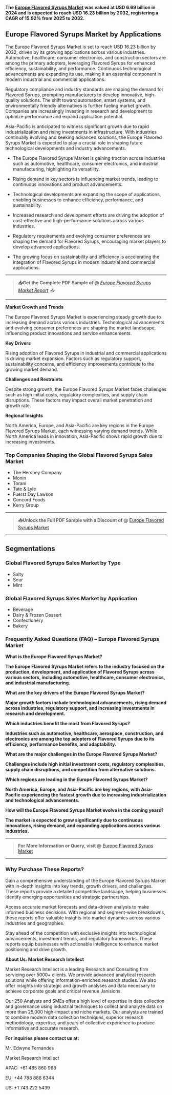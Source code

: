 <p><strong>The <a href="https://www.marketresearchintellect.com/download-sample/?rid=1049435&amp;utm_source=Pulse-April-Europe&amp;utm_medium=852">Europe Flavored Syrups Market</a> was valued at USD 6.69 billion in 2024 and is expected to reach USD 16.23 billion by 2032, registering a CAGR of 15.92% from 2025 to 2032.</strong></p><h2>Europe Flavored Syrups Market by Applications&nbsp;</h2><p><p>The Europe Flavored Syrups Market is set to reach USD 16.23 billion by 2032, driven by its growing applications across various industries. Automotive, healthcare, consumer electronics, and construction sectors are among the primary adopters, leveraging Flavored Syrups for enhanced efficiency, sustainability, and performance. Continuous technological advancements are expanding its use, making it an essential component in modern industrial and commercial applications.</p><p>Regulatory compliance and industry standards are shaping the demand for Flavored Syrups, prompting manufacturers to develop innovative, high-quality solutions. The shift toward automation, smart systems, and environmentally friendly alternatives is further fueling market growth. Companies are increasingly investing in research and development to optimize performance and expand application potential.</p><p>Asia-Pacific is anticipated to witness significant growth due to rapid industrialization and rising investments in infrastructure. With industries continually evolving and seeking advanced solutions, the Europe Flavored Syrups Market is expected to play a crucial role in shaping future technological developments and industry advancements.</p></p><ul><li><p>The Europe Flavored Syrups Market is gaining traction across industries such as automotive, healthcare, consumer electronics, and industrial manufacturing, highlighting its versatility.</p></li><li><p>Rising demand in key sectors is influencing market trends, leading to continuous innovations and product advancements.</p></li><li><p>Technological developments are expanding the scope of applications, enabling businesses to enhance efficiency, performance, and sustainability.</p></li><li><p>Increased research and development efforts are driving the adoption of cost-effective and high-performance solutions across various industries.</p></li><li><p>Regulatory requirements and evolving consumer preferences are shaping the demand for Flavored Syrups, encouraging market players to develop advanced applications.</p></li><li><p>The growing focus on sustainability and efficiency is accelerating the integration of Flavored Syrups in modern industrial and commercial applications.</p></li></ul><hr /><blockquote><p><strong><span class="font-[700]">📥Get the Complete PDF Sample of @ </span></strong><em><span class="font-[700]"><a href="https://www.marketresearchintellect.com/download-sample/?rid=1049435&amp;utm_source=Pulse-April-Europe&amp;utm_medium=852" target="_blank" data-tracking-control-name="article-ssr-frontend-pulse_little-text-block" data-tracking-will-navigate="" data-test-link="">Europe Flavored Syrups Market Report</a>&nbsp;📥</span></em></p></blockquote><hr /><p class="" data-start="77" data-end="360"><strong data-start="77" data-end="105">Market Growth and Trends</strong></p><p class="" data-start="77" data-end="360">The Europe Flavored Syrups Market is experiencing steady growth due to increasing demand across various industries. Technological advancements and evolving consumer preferences are shaping the market landscape, influencing product innovations and service enhancements.</p><p class="" data-start="362" data-end="606"><strong data-start="362" data-end="377">Key Drivers</strong></p><p class="" data-start="362" data-end="606">Rising adoption of Flavored Syrups in industrial and commercial applications is driving market expansion. Factors such as regulatory support, sustainability concerns, and efficiency improvements contribute to the growing market demand.</p><p class="" data-start="608" data-end="849"><strong data-start="608" data-end="637">Challenges and Restraints</strong></p><p class="" data-start="608" data-end="849">Despite strong growth, the Europe Flavored Syrups Market faces challenges such as high initial costs, regulatory complexities, and supply chain disruptions. These factors may impact overall market penetration and growth rate.</p><p class="" data-start="851" data-end="1095"><strong data-start="851" data-end="872">Regional Insights</strong></p><p class="" data-start="851" data-end="1095">North America, Europe, and Asia-Pacific are key regions in the Europe Flavored Syrups Market, each witnessing varying demand trends. While North America leads in innovation, Asia-Pacific shows rapid growth due to increasing investments.</p><p><h3>Top Companies Shaping the Global Flavored Syrups Sales Market </h3><ul><li>The Hershey Company</li><li>Monin</li><li>Torani</li><li>Tate & Lyle</li><li>Fuerst Day Lawson</li><li>Concord Foods</li><li>Kerry Group</li></ul></p><hr /><blockquote><p><strong>📥Unlock the Full PDF Sample with a Discount of @</strong> <a href="https://www.marketresearchintellect.com/ask-for-discount/?rid=1049435&amp;utm_source=Pulse-April-Europe&amp;utm_medium=852">Europe Flavored Syrups Market</a></p></blockquote><hr /><p><h2>Segmentations</h2><h3>Global Flavored Syrups Sales Market by Type</h3><ul><li>Salty</li><li>Sour</li><li>Mint</li></ul><h3>Global Flavored Syrups Sales Market by Application</h3><ul><li>Beverage</li><li>Dairy & Frozen Dessert</li><li>Confectionery</li><li>Bakery</li></ul></p><h3><strong>Frequently Asked Questions (FAQ) &ndash; Europe Flavored Syrups Market</strong></h3><p><strong>What is the Europe Flavored Syrups Market?</strong></p><p><strong>The Europe Flavored Syrups Market refers to the industry focused on the production, development, and application of Flavored Syrups across various sectors, including automotive, healthcare, consumer electronics, and industrial manufacturing.</strong></p><p><strong>What are the key drivers of the Europe Flavored Syrups Market?</strong></p><p><strong>Major growth factors include technological advancements, rising demand across industries, regulatory support, and increasing investments in research and development.</strong></p><p><strong>Which industries benefit the most from Flavored Syrups?</strong></p><p><strong>Industries such as automotive, healthcare, aerospace, construction, and electronics are among the top adopters of Flavored Syrups due to its efficiency, performance benefits, and adaptability.</strong></p><p><strong>What are the major challenges in the Europe Flavored Syrups Market?</strong></p><p><strong>Challenges include high initial investment costs, regulatory complexities, supply chain disruptions, and competition from alternative solutions.</strong></p><p><strong>Which regions are leading in the Europe Flavored Syrups Market?</strong></p><p><strong>North America, Europe, and Asia-Pacific are key regions, with Asia-Pacific experiencing the fastest growth due to increasing industrialization and technological advancements.</strong></p><p><strong>How will the Europe Flavored Syrups Market evolve in the coming years?</strong></p><p><strong>The market is expected to grow significantly due to continuous innovations, rising demand, and expanding applications across various industries.</strong></p><hr /><blockquote><p><span class="font-[700]"><strong>For More Information or Query, visit&nbsp;@</strong>&nbsp;</span><span class="font-[700]"><a href="https://www.marketresearchintellect.com/product/flavored-syrups-sales-market/?utm_source=Linkedin&utm_medium=852" target="_blank" data-tracking-control-name="article-ssr-frontend-pulse_little-text-block" data-tracking-will-navigate="" data-test-link="">Europe Flavored Syrups Market</a></span></p></blockquote><hr /><h3><strong data-start="0" data-end="31">Why Purchase These Reports?</strong></h3><p class="" data-start="35" data-end="297">Gain a comprehensive understanding of the Europe Flavored Syrups Market with in-depth insights into key trends, growth drivers, and challenges. These reports provide a detailed competitive landscape, helping businesses identify emerging opportunities and strategic partnerships.</p><p class="" data-start="299" data-end="540">Access accurate market forecasts and data-driven analysis to make informed business decisions. With regional and segment-wise breakdowns, these reports offer valuable insights into market dynamics across various industries and geographies.</p><p class="" data-start="542" data-end="784">Stay ahead of the competition with exclusive insights into technological advancements, investment trends, and regulatory frameworks. These reports equip businesses with actionable intelligence to enhance market positioning and drive growth.</p><p><strong><span class="font-[700]">About Us: Market Research Intellect</span></strong></p><p><span class="">Market Research Intellect is a leading Research and Consulting firm servicing over 5000+ clients. We provide advanced analytical research solutions while offering information-enriched research studies.&nbsp;</span>We also offer insights into strategic and growth analyses and data necessary to achieve corporate goals and critical revenue Janisions.</p><p><span class="">Our 250 Analysts and SMEs offer a high level of expertise in data collection and governance using industrial techniques to collect and analyze data on more than 25,000 high-impact and niche markets. Our analysts are trained to combine modern data collection techniques, superior research methodology, expertise, and years of collective experience to produce informative and accurate research.</span></p><p><strong>For inquiries please contact us at:</strong></p><p>Mr. Edwyne Fernandes</p><p>Market Research Intellect</p><p>APAC: +61 485 860 968</p><p>EU: +44 788 886 6344</p><p>US: +1 743 222 5439</p>